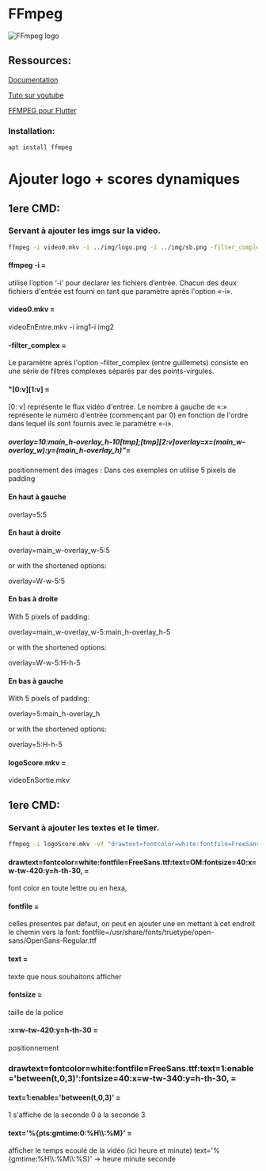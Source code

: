 # FFmpeg
![FFmpeg logo](https://i1.wp.com/www.softwarert.com/wp-content/uploads/2017/08/ffmpeg-logo.png?resize=396%2C160&ssl=1)

## Ressources:

[Documentation](https://ffmpeg.org/ffmpeg.html)

[Tuto sur youtube](https://www.youtube.com/playlist?list=PL-jO1Uomc5sdlqcl5TuAA2Z7U7r2dzsxX)

[FFMPEG pour Flutter](https://flutterawesome.com/ffmpeg-plugin-for-flutter-supports-ios-and-android/)
###  Installation:

```sh
apt install ffmpeg
```
# Ajouter logo + scores  dynamiques
## 1ere CMD:
### Servant à ajouter les imgs sur la video. 
```sh
ffmpeg -i video0.mkv -i ../img/logo.png -i ../img/sb.png -filter_complex "[0:v][1:v]overlay=10:main_h-overlay_h-10[tmp];[tmp][2:v]overlay=x=(main_w-overlay_w):y=(main_h-overlay_h)" logoScore.mkv
```

#### ffmpeg -i =
utilise l’option ‘-i’ pour declarer les fichiers d’entrée. Chacun des deux fichiers d'entrée est fourni en tant que paramètre après l'option «-i».
#### video0.mkv =
videoEnEntre.mkv -i img1-i img2 
#### -filter_complex =  
Le paramètre après l'option –filter_complex (entre guillemets) consiste en une série de filtres complexes séparés par des points-virgules.
#### "[0:v][1:v] = 
[0: v] représente le flux vidéo d'entrée. Le nombre à gauche de «:» représente le numéro d'entrée (commençant par 0) en fonction de l'ordre dans lequel ils sont fournis avec le paramètre «-i». 
##### overlay=10:main_h-overlay_h-10[tmp];[tmp][2:v]overlay=x=(main_w-overlay_w):y=(main_h-overlay_h)"=
positionnement des images :
Dans ces exemples on utilise  5 pixels de padding
#### En haut à gauche
overlay=5:5
#### En haut à droite
overlay=main_w-overlay_w-5:5

or with the shortened options:

overlay=W-w-5:5

#### En bas à droite

With 5 pixels of padding:

overlay=main_w-overlay_w-5:main_h-overlay_h-5

or with the shortened options:

overlay=W-w-5:H-h-5

#### En bas à gauche

With 5 pixels of padding:

overlay=5:main_h-overlay_h

or with the shortened options:

overlay=5:H-h-5


#### logoScore.mkv =
videoEnSortie.mkv


## 1ere CMD:
### Servant à ajouter les textes et le timer. 
```sh
ffmpeg -i logoScore.mkv -vf "drawtext=fontcolor=white:fontfile=FreeSans.ttf:text=OM:fontsize=40:x=w-tw-420:y=h-th-30,drawtext=fontcolor=white:fontfile=FreeSans.ttf:text=1:enable='between(t,0,3)':fontsize=40:x=w-tw-340:y=h-th-30,drawtext=fontcolor=white:fontfile=FreeSans.ttf:text=2:enable='between(t,3,8)':fontsize=40:x=w-tw-340:y=h-th-30,drawtext=fontcolor=white:fontfile=FreeSans.ttf:text=4:enable='between(t,10,12)':fontsize=40:x=w-tw-340:y=h-th-30,drawtext=fontcolor=white:fontfile=FreeSans.ttf:text=2:fontsize=40:x=w-tw-170:y=h-th-30,drawtext=fontcolor=white:fontfile=FreeSans.ttf:text=OL:fontsize=40:x=w-tw-240:y=h-th-30,drawtext=fontfile=fontfile=FreeSans.ttf:expansion=normal: text='%{pts\:gmtime\:0\:%H\\\\\:%M}': fontcolor=white:fontsize=40: x=1140: y=660" -codec:a copy video.mkv
```
#### drawtext=fontcolor=white:fontfile=FreeSans.ttf:text=OM:fontsize=40:x=w-tw-420:y=h-th-30, =
font color en toute lettre ou en hexa,
#### fontfile =
celles presentes par defaut, on peut en ajouter une en mettant à cet endroit le chemin vers la font: fontfile=/usr/share/fonts/truetype/open-sans/OpenSans-Regular.ttf
#### text =
texte que nous souhaitons afficher
#### fontsize =
taille de la police
#### :x=w-tw-420:y=h-th-30 =
positionnement

### drawtext=fontcolor=white:fontfile=FreeSans.ttf:text=1:enable='between(t,0,3)':fontsize=40:x=w-tw-340:y=h-th-30, =

#### text=1:enable='between(t,0,3)' =
1 s'affiche de la seconde 0 à la seconde 3

#### text='%{pts\:gmtime\:0\:%H\\\\\:%M}' =
 afficher le temps ecoulé de la vidéo (ici heure et minute)
 text='%{gmtime\:%H\\\\\:%M\\\\\:%S}' -> heure minute seconde



